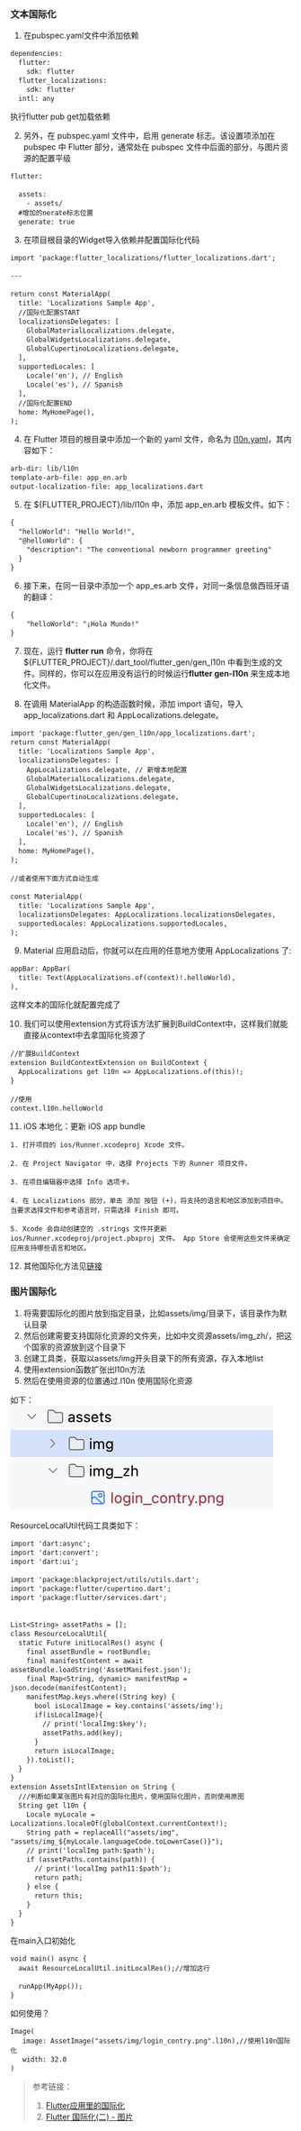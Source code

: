 ### 文本国际化

1. 在pubspec.yaml文件中添加依赖

```
dependencies:
  flutter:
    sdk: flutter
  flutter_localizations:
    sdk: flutter
  intl: any
```

执行flutter pub get加载依赖

2. 另外，在 pubspec.yaml 文件中，启用 generate 标志。该设置项添加在 pubspec 中 Flutter 部分，通常处在 pubspec 文件中后面的部分，与图片资源的配置平级

```
flutter:

  assets:
    - assets/
  #增加的nerate标志位置
  generate: true
```

3. 在项目根目录的Widget导入依赖并配置国际化代码

```
import 'package:flutter_localizations/flutter_localizations.dart';

---

return const MaterialApp(
  title: 'Localizations Sample App',
  //国际化配置START
  localizationsDelegates: [
    GlobalMaterialLocalizations.delegate,
    GlobalWidgetsLocalizations.delegate,
    GlobalCupertinoLocalizations.delegate,
  ],
  supportedLocales: [
    Locale('en'), // English
    Locale('es'), // Spanish
  ],
  //国际化配置END
  home: MyHomePage(),
);
```

4. 在 Flutter 项目的根目录中添加一个新的 yaml 文件，命名为 [l10n.yaml](https://docs.flutter.cn/ui/accessibility-and-internationalization/internationalization#configuring-the-l10n-yaml-file)，其内容如下：

```
arb-dir: lib/l10n
template-arb-file: app_en.arb
output-localization-file: app_localizations.dart
```

5. 在 ${FLUTTER_PROJECT}/lib/l10n 中，添加 app_en.arb 模板文件。如下：

```
{
  "helloWorld": "Hello World!",
  "@helloWorld": {
    "description": "The conventional newborn programmer greeting"
  }
}
```

6. 接下来，在同一目录中添加一个 app_es.arb 文件，对同一条信息做西班牙语的翻译：
```
{
    "helloWorld": "¡Hola Mundo!"
}
```

7. 现在，运行 **flutter run** 命令，你将在 ${FLUTTER_PROJECT}/.dart_tool/flutter_gen/gen_l10n 中看到生成的文件。同样的，你可以在应用没有运行的时候运行**flutter gen-l10n** 来生成本地化文件。

8. 在调用 MaterialApp 的构造函数时候，添加 import 语句，导入 app_localizations.dart 和 AppLocalizations.delegate。

```
import 'package:flutter_gen/gen_l10n/app_localizations.dart';
return const MaterialApp(
  title: 'Localizations Sample App',
  localizationsDelegates: [
    AppLocalizations.delegate, // 新增本地配置
    GlobalMaterialLocalizations.delegate,
    GlobalWidgetsLocalizations.delegate,
    GlobalCupertinoLocalizations.delegate,
  ],
  supportedLocales: [
    Locale('en'), // English
    Locale('es'), // Spanish
  ],
  home: MyHomePage(),
);

//或者使用下面方式自动生成

const MaterialApp(
  title: 'Localizations Sample App',
  localizationsDelegates: AppLocalizations.localizationsDelegates,
  supportedLocales: AppLocalizations.supportedLocales,
);
```

9. Material 应用启动后，你就可以在应用的任意地方使用 AppLocalizations 了:

```
appBar: AppBar(
  title: Text(AppLocalizations.of(context)!.helloWorld),
),
```

这样文本的国际化就配置完成了

10. 我们可以使用extension方式将该方法扩展到BuildContext中，这样我们就能直接从context中去拿国际化资源了

```
//扩展BuildContext
extension BuildContextExtension on BuildContext {
  AppLocalizations get l10n => AppLocalizations.of(this)!;
}

//使用
context.l10n.helloWorld
```

11. iOS 本地化：更新 iOS app bundle

```
1. 打开项目的 ios/Runner.xcodeproj Xcode 文件。

2. 在 Project Navigator 中，选择 Projects 下的 Runner 项目文件。

3. 在项目编辑器中选择 Info 选项卡。

4. 在 Localizations 部分，单击 添加 按钮 (+)，将支持的语言和地区添加到项目中。当要求选择文件和参考语言时，只需选择 Finish 即可。

5. Xcode 会自动创建空的 .strings 文件并更新 ios/Runner.xcodeproj/project.pbxproj 文件。 App Store 会使用这些文件来确定应用支持哪些语言和地区。
```

12. 其他国际化方法见[链接](https://docs.flutter.cn/ui/accessibility-and-internationalization/internationalization#an-alternative-class-for-the-apps-localized-resources)

### 图片国际化

1. 将需要国际化的图片放到指定目录，比如assets/img/目录下，该目录作为默认目录
2. 然后创建需要支持国际化资源的文件夹，比如中文资源assets/img_zh/，把这个国家的资源放到这个目录下
3. 创建工具类，获取以assets/img开头目录下的所有资源，存入本地list
4. 使用extension函数扩张出l10n方法
5. 然后在使用资源的位置通过.l10n 使用国际化资源

如下：
![资源位置](../img/44444.png)

ResourceLocalUtil代码工具类如下：

```
import 'dart:async';
import 'dart:convert';
import 'dart:ui';

import 'package:blackproject/utils/utils.dart';
import 'package:flutter/cupertino.dart';
import 'package:flutter/services.dart';


List<String> assetPaths = [];
class ResourceLocalUtil{
  static Future initLocalRes() async {
    final assetBundle = rootBundle;
    final manifestContent = await assetBundle.loadString('AssetManifest.json');
    final Map<String, dynamic> manifestMap = json.decode(manifestContent);
    manifestMap.keys.where((String key) {
      bool isLocalImage = key.contains('assets/img');
      if(isLocalImage){
        // print('localImg:$key');
        assetPaths.add(key);
      }
      return isLocalImage;
    }).toList();
  }
}
extension AssetsIntlExtension on String {
  ///判断如果某张图片有对应的国际化图片，使用国际化图片，否则使用原图
  String get l10n {
    Locale myLocale = Localizations.localeOf(globalContext.currentContext!);
    String path = replaceAll("assets/img", "assets/img_${myLocale.languageCode.toLowerCase()}");
    // print('localImg path:$path');
    if (assetPaths.contains(path)) {
      // print('localImg path11:$path');
      return path;
    } else {
      return this;
    }
  }
}
```

在main入口初始化

```
void main() async {
  await ResourceLocalUtil.initLocalRes();//增加这行
  
  runApp(MyApp());
}
```

如何使用？

```
Image(
   image: AssetImage("assets/img/login_contry.png".l10n),//使用l10n国际化
   width: 32.0
)
```

> 参考链接：
> 1. [Flutter应用里的国际化](https://docs.flutter.cn/ui/accessibility-and-internationalization/internationalization#localizing-for-ios-updating-the-ios-app-bundle)
> 1. [Flutter 国际化(二) - 图片](https://juejin.cn/post/7278245644262850621)